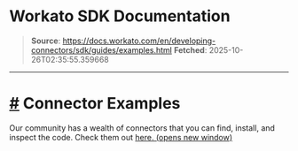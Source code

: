 # Workato SDK Documentation

> **Source**: https://docs.workato.com/en/developing-connectors/sdk/guides/examples.html
> **Fetched**: 2025-10-26T02:35:55.359668

---

# [#](<#connector-examples>) Connector Examples

Our community has a wealth of connectors that you can find, install, and inspect the code. Check them out [here. (opens new window)](<https://app.workato.com/browse/connectors>)
